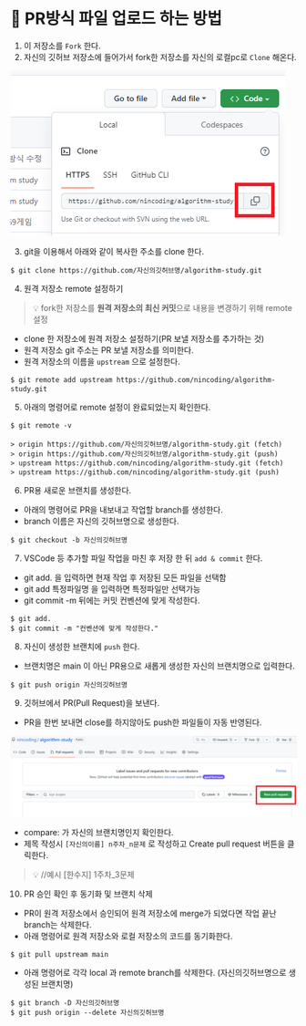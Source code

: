 # 🌱 PR**방식 파일 업로드 하는 방법**

1. 이 저장소를 `Fork` 한다.
2. 자신의 깃허브 저장소에 들어가서 fork한 저장소를 자신의 로컬pc로 `Clone` 해온다.

![Untitled](./img/Untitled4.png)

3. git을 이용해서 아래와 같이 복사한 주소를 clone 한다.

```
$ git clone https://github.com/자신의깃허브명/algorithm-study.git
```

4. 원격 저장소 remote 설정하기


> 💡 fork한 저장소를 **원격 저장소의 최신 커밋**으로 내용을 변경하기 위해 remote 설정

- clone 한 저장소에 원격 저장소 설정하기(PR 보낼 저장소를 추가하는 것)
- 원격 저장소 git 주소는 PR 보낼 저장소를 의미한다.
- 원격 저장소의 이름을 `upstream` 으로 설정한다.

```
$ git remote add upstream https://github.com/nincoding/algorithm-study.git
```

5. 아래의 명령어로 remote 설정이 완료되었는지 확인한다.

```
$ git remote -v

> origin https://github.com/자신의깃허브명/algorithm-study.git (fetch)
> origin https://github.com/자신의깃허브명/algorithm-study.git (push)
> upstream https://github.com/nincoding/algorithm-study.git (fetch)
> upstream https://github.com/nincoding/algorithm-study.git (push)
```

6. PR용 새로운 브랜치를 생성한다.
- 아래의 명령어로 PR을 내보내고 작업할 branch를 생성한다.
- branch 이름은 자신의 깃허브명으로 생성한다.

```
$ git checkout -b 자신의깃허브명
```

7. VSCode 등 추가할 파일 작업을 마친 후 저장 한 뒤 `add & commit` 한다.
- git add. 을 입력하면 현재 작업 후 저장된 모든 파일을 선택함
- git add 특정파일명 을 입력하면 특정파일만 선택가능
- git commit -m 뒤에는 커밋 컨벤션에 맞게 작성한다.

```
$ git add.
$ git commit -m "컨벤션에 맞게 작성한다."
```

8. 자신이 생성한 브랜치에 `push` 한다.
- 브랜치명은 main 이 아닌 PR용으로 새롭게 생성한 자신의 브랜치명으로 입력한다.

```
$ git push origin 자신의깃허브명
```

9. 깃허브에서 PR(Pull Request)을 보낸다.
- PR을 한번 보내면 close를 하지않아도 push한 파일들이 자동 반영된다.

![Untitled](./img/Untitled5.png)

- compare: 가 자신의 브랜치명인지 확인한다.
- 제목 작성시 `[자신의이름] n주차_n문제` 로 작성하고 Create pull request 버튼을 클릭한다.


> 💡 //예시 [한수지] 1주차_3문제

10. PR 승인 확인 후 동기화 및 브랜치 삭제
- PR이 원격 저장소에서 승인되어 원격 저장소에 merge가 되었다면 작업 끝난 branch는 삭제한다.
- 아래 명령어로 원격 저장소와 로컬 저장소의 코드를 동기화한다.

```
$ git pull upstream main
```

- 아래 명령어로 각각 local 과 remote branch를 삭제한다. (자신의깃허브명으로 생성된 브랜치명)

```
$ git branch -D 자신의깃허브명
$ git push origin --delete 자신의깃허브명
```